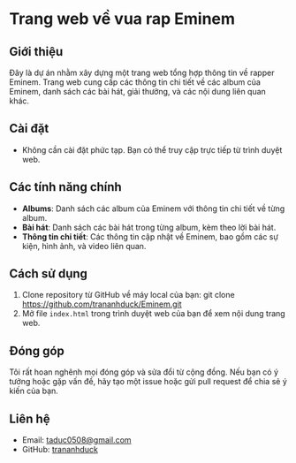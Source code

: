 
# Trang web về vua rap Eminem



## Giới thiệu
Đây là dự án nhằm xây dựng một trang web tổng hợp thông tin về rapper Eminem. Trang web cung cấp các thông tin chi tiết về các album của Eminem, danh sách các bài hát, giải thưởng, và các nội dung liên quan khác.

## Cài đặt
- Không cần cài đặt phức tạp. Bạn có thể truy cập trực tiếp từ trình duyệt web.


## Các tính năng chính
- **Albums**: Danh sách các album của Eminem với thông tin chi tiết về từng album.
- **Bài hát**: Danh sách các bài hát trong từng album, kèm theo lời bài hát.
- **Thông tin chi tiết**: Các thông tin cập nhật về Eminem, bao gồm các sự kiện, hình ảnh, và video liên quan.

## Cách sử dụng
1. Clone repository từ GitHub về máy local của bạn:
git clone https://github.com/trananhduck/Eminem.git
2. Mở file `index.html` trong trình duyệt web của bạn để xem nội dung trang web.

## Đóng góp
Tôi rất hoan nghênh mọi đóng góp và sửa đổi từ cộng đồng. Nếu bạn có ý tưởng hoặc gặp vấn đề, hãy tạo một issue hoặc gửi pull request để chia sẻ ý kiến của bạn.

## Liên hệ
- Email: taduc0508@gmail.com
- GitHub: [trananhduck](https://github.com/trananhduck)
